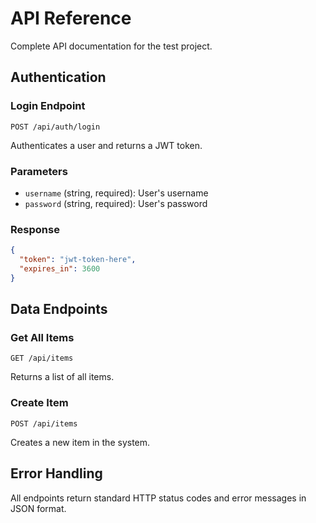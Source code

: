 # API Reference

Complete API documentation for the test project.

## Authentication

### Login Endpoint

`POST /api/auth/login`

Authenticates a user and returns a JWT token.

### Parameters

- `username` (string, required): User's username
- `password` (string, required): User's password

### Response

```json
{
  "token": "jwt-token-here",
  "expires_in": 3600
}
```

## Data Endpoints

### Get All Items

`GET /api/items`

Returns a list of all items.

### Create Item

`POST /api/items`

Creates a new item in the system.

## Error Handling

All endpoints return standard HTTP status codes and error messages in JSON format.
